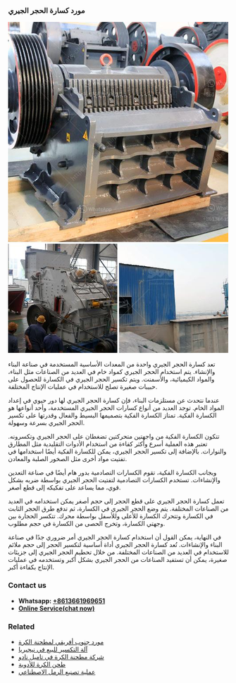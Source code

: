 <h3>مورد كسارة الحجر الجيري</h3><img src='1701854337.jpg' alt=''><p>تعد كسارة الحجر الجيري واحدة من المعدات الأساسية المستخدمة في صناعة البناء والإنشاء. يتم استخدام الحجر الجيري كمواد خام في العديد من الصناعات مثل البناء، والمواد الكيميائية، والأسمنت. ويتم تكسير الحجر الجيري في الكسارة للحصول على حبيبات صغيرة تصلح للاستخدام في عمليات الإنتاج المختلفة.</p><p>عندما نتحدث عن مستلزمات البناء، فإن كسارة الحجر الجيري لها دور حيوي في إعداد المواد الخام. توجد العديد من أنواع كسارات الحجر الجيري المستخدمة، وأحد أنواعها هو الكسارة الفكية. تمتاز الكسارة الفكية بتصميمها البسيط والفعال وقدرتها على تكسير الحجر الجيري بسرعة وسهولة.</p><p>تتكون الكسارة الفكية من واجهتين متحركتين تضغطان على الحجر الجيري وتكسرونه. تعتبر هذه العملية أسرع وأكثر كفاءة من استخدام الأدوات التقليدية مثل المطارق والنوارات. بالإضافة إلى تكسير الحجر الجيري، يمكن للكسارة الفكية أيضًا استخدامها في تفتيت مواد أخرى مثل الصخور الصلبة والمعادن.</p><p>وبجانب الكسارة الفكية، تقوم الكسارات التصادمية بدور هام أيضًا في صناعة التعدين والإنشاءات. تستخدم الكسارات التصادمية لتفتيت الحجر الجيري بواسطة ضربه بشكل قوي، مما يساعد على تفكيكه إلى قطع أصغر.</p><p>تعمل كسارة الحجر الجيري على قطع الحجر إلى حجم أصغر يمكن استخدامه في العديد من الصناعات المختلفة. يتم وضع الحجر الجيري في الكسارة، ثم تدفع طرق الحجر الثابت في الكسارة وتتحرك الكسارة للأعلى وللأسفل بواسطة محرك. تتكسر الحجارة بين وجهتي الكسارة، وتخرج الحصى من الكسارة في حجم مطلوب.</p><p>في النهاية، يمكن القول أن استخدام كسارة الحجر الجيري أمر ضروري جدًا في صناعة البناء والإنشاءات. تُعد كسارة الحجر الجيري أداة أساسية لتكسير الحجر إلى حجم ملائم للاستخدام في العديد من الصناعات المختلفة. من خلال تحطيم الحجر الجيري إلى جزيئات صغيرة، يمكن أن تستفيد الصناعات من الحجر الجيري بشكل أكبر وتستخدمه في عمليات الإنتاج بكفاءة أكبر.</p><h3>Contact us</h3><ul><li><strong>Whatsapp:&nbsp;<a href="https://wa.me/8613661969651">+8613661969651</a></strong></li><li><a href="https://swt.shibang-china.com/?git&amp;zhl&amp;مورد كسارة الحجر الجيري"><strong>Online Service(chat now)</strong></a></li></ul><h3>Related</h3><ul><li><a href='مورد جنوب أفريقي لمطحنة الكرة.md'>مورد جنوب أفريقي لمطحنة الكرة</a></li><li><a href='آلة التكسير للبيع في نيجيريا.md'>آلة التكسير للبيع في نيجيريا</a></li><li><a href='شركة مطحنة الكرة في تاميل نادو.md'>شركة مطحنة الكرة في تاميل نادو</a></li><li><a href='طحن الكرة للأدوية.md'>طحن الكرة للأدوية</a></li><li><a href='عملية تصنيع الرمل الاصطناعي.md'>عملية تصنيع الرمل الاصطناعي</a></li></ul>
